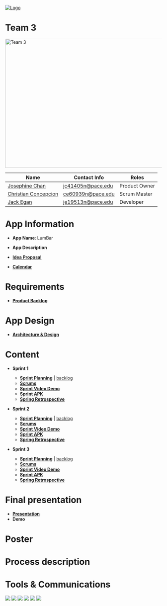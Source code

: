 <a href="https://github.com/paceuniversity/cs389f2022team3"><img src = "https://imgur.com/po4wbwv.png" alt="Logo"></a>

# Team 3

<a href="https://github.com/paceuniversity/cs389s2022team3"><img src = "https://imgur.com/qlfVSTd.png" alt="Team 3" height = "415" width="554"></a>

| Name                                      | Contact Info      | Roles          |
| ----------------------------------------- | ----------------- | -------------- |
| [Josephine Chan](https://github.com/JC32101)       | jc41405n@pace.edu | Product Owner |
| [Christian Concepcion](https://github.com/ce60939n)     | ce60939n@pace.edu | Scrum Master |
| [Jack Egan](https://github.com/jackegan444) | je19513n@pace.edu | Developer|

# App Information

* **App Name**: LumBar

* **App Description**

* [**Idea Proposal**](https://docs.google.com/document/d/1K9LND5sPPHR9ES6Eiql0esIrMomXwbib/edit?usp=sharing&ouid=113850289169906394470&rtpof=true&sd=true)

* [**Calendar**](https://calendar.google.com/calendar/u/0?cid=aXZoMmU3NjhzMjRkdGlxZWYwcXZvbzhxcjBAZ3JvdXAuY2FsZW5kYXIuZ29vZ2xlLmNvbQ)

# Requirements

* [**Product Backlog**](https://docs.google.com/spreadsheets/d/135c6JsQN4UTsBRrBcKcYqUYMNWI__qDn9qXHS7ra_cc/edit#gid=1064640418)

# App Design
* [**Architecture & Design**](https://docs.google.com/document/d/1tkVDwMjryCOzyxC_kNbw0DVB1HPw76qENcFqsgl1UHM/edit?usp=sharing)

# Content

* **Sprint 1**
  * [**Sprint Planning**](https://docs.google.com/document/d/1wE4Kct3EDs_IfUM8kzJJFkTJQDPeCHg2AtvuexqCD_w/edit#) | [backlog](https://docs.google.com/spreadsheets/d/135c6JsQN4UTsBRrBcKcYqUYMNWI__qDn9qXHS7ra_cc/edit#gid=1056044682)
  * [**Scrums**](https://docs.google.com/document/d/1P6AUasCSz6hX_XFQOuNV6MJ3A-Hg7bLd2VN_8UuCuac/edit#)
  * [**Sprint Video Demo**](https://youtu.be/2CFeL8ShRTQ)
  * [**Sprint APK**](https://drive.google.com/file/d/1mCo3PJOLFYlOZAtWqHuQO_T2UKS8mDyp/view?usp=sharing)
  * [**Spring Retrospective**](https://docs.google.com/document/d/1n9fSvFGrJjdvmHiGy-F5BJsv1m51FrfNWzxHDSlm2uE/edit?usp=sharing)

* **Sprint 2**
  * [**Sprint Planning**](https://docs.google.com/document/d/1tuJuhY_ypjMaqBIpk3ww0AFEHv7DvcIc9lOw7EFMcbs/edit?usp=sharing) | [backlog](https://docs.google.com/spreadsheets/d/135c6JsQN4UTsBRrBcKcYqUYMNWI__qDn9qXHS7ra_cc/edit#gid=1338829003)
  * [**Scrums**](https://docs.google.com/document/d/1nLpEYpNtR9cY3jH30ZV4HKVDrU-cDQxQGYDhpMh2J9k/edit?usp=sharing)
  * [**Sprint Video Demo**](https://www.youtube.com/watch?v=CTP1ahdPkp8)
  * [**Sprint APK**](https://drive.google.com/file/d/158rv_DN3O7kFao0uxrajuRZovN60KLqT/view?usp=sharing)
  * [**Spring Retrospective**](https://docs.google.com/document/d/1UlJ0wvdDWIiz8A1-S3ZL6HV5giNk1MtvNBMVhk0Z83c/edit?usp=sharing)

* **Sprint 3** 
  * [**Sprint Planning**](https://docs.google.com/document/d/17-lt3mgCHHbr3EXsBYjzqDFy-zIeAZJobvYVShG1qsA/edit?usp=sharing) | [backlog](https://docs.google.com/spreadsheets/d/135c6JsQN4UTsBRrBcKcYqUYMNWI__qDn9qXHS7ra_cc/edit#gid=1920406310)
  * [**Scrums**](https://docs.google.com/document/d/1VWi5AxpVP9JSTgsx6JaYVoLT8HNNQKlySfG8yHniVK8/edit)
  * [**Sprint Video Demo**](https://youtube.com/shorts/x57ZchE6aKA?feature=share)
  * [**Sprint APK**](https://drive.google.com/file/d/1zv_YtNWkj7vm3SUG717URCh3Fo0CR1FT/view?usp=drivesdk)
  * [**Spring Retrospective**](https://docs.google.com/document/d/1X1A1WQtI5iO9NI-wGVCfso7cmfOUnDULAv2VJXz_mt8/edit?usp=sharing)

# **Final presentation**
* [**Presentation**](https://docs.google.com/presentation/d/1mzVweSKVbmSz4_weloBQLhyWWRF-KX8T3Bu6BiJ02hM/edit?usp=sharing)
* **Demo**

# **Poster**

# **Process description**

# **Tools & Communications**
[![](https://i.imgur.com/md5VyLX.png)](https://discord.com/)
[![](https://i.imgur.com/sUs2pG4.png)](https://github.com/)
[![](https://i.imgur.com/DMpHchR.png)](https://developer.android.com/studio)
[![](https://i.imgur.com/UFflCJs.png)](https://www.adobe.com/products/photoshop.html)
[![](https://i.imgur.com/HVKVyVW.png)](https://firebase.google.com/)
[![](https://i.imgur.com/q89C3ER.png)](https://www.youtube.com/channel/UC-ggiGQNhKwHINZOfSNSPfA)
